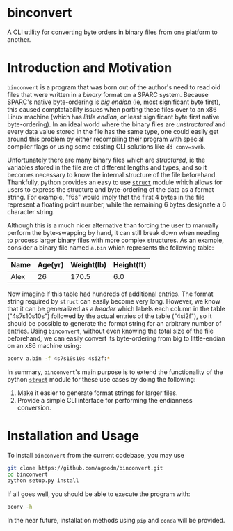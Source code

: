 # binconvert
A CLI utility for converting byte orders in binary files from one platform to another.

# Introduction and Motivation
`binconvert` is a program that was born out of the author's need to read old files that were written in a *binary* format on a SPARC system. Because SPARC's native byte-ordering is *big endian* (ie, most significant byte first), this caused comptatability issues when porting these files over to an x86 Linux machine (which has *little endian*, or least significant byte first native byte-ordering). In an ideal world where the binary files are *unstructured* and every data value stored in the file has the same type, one could easily get around this problem by either recompiling their program with special compiler flags or using some existing CLI solutions like `dd conv=swab`. 

Unfortunately there are many binary files which are *structured*, ie the variables stored in the file are of different lengths and types, and so it becomes necessary to know the internal structure of the file beforehand. Thankfully, python provides an easy to use [`struct`](https://docs.python.org/3/library/struct.html) module which allows for users to express the structure and byte-ordering of the data as a format string. For example, "f6s" would imply that the first 4 bytes in the file represent a floating point number, while the remaining 6 bytes designate a 6 character string. 

Although this is a much nicer alternative than forcing the user to manually perform the byte-swapping by hand, it can still break down when needing to process larger binary files with more complex structures. As an example, consider a binary file named `a.bin` which represents the following table:

| Name | Age(yr) | Weight(lb) | Height(ft) |
|------|---------|------------|------------|
| Alex | 26      | 170.5      | 6.0        |

Now imagine if this table had hundreds of additional entries. The format string required by `struct` can easily become very long. However, we know that it can be generalized as a *header* which labels each column in the table ("4s7s10s10s") followed by the actual entries of the table ("4si2f"), so it should be possible to generate the format string for an arbitrary number of entries. Using `binconvert`, without even knowing the total size of the file beforehand, we can easily convert its byte-ordering from big to little-endian on an x86 machine using:

```sh
bconv a.bin -f 4s7s10s10s 4si2f:*
```

In summary, `binconvert`'s main purpose is to extend the functionality of the python [`struct`](https://docs.python.org/3/library/struct.html) module for these use cases by doing the following:

1. Make it easier to generate format strings for larger files.
2. Provide a simple CLI interface for performing the endianness conversion.

# Installation and Usage
To install `binconvert` from the current codebase, you may use

```sh
git clone https://github.com/agoodm/binconvert.git
cd binconvert
python setup.py install
```

If all goes well, you should be able to execute the program with:
```sh
bconv -h
```

In the near future, installation methods using `pip` and `conda` will be provided.
